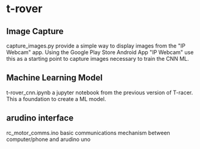 # t-rover


## Image Capture
capture_images.py provide a simple way to display images from the "IP Webcam" app.
Using the Google Play Store Android App "IP Webcam"
use this as a starting point to capture images necessary to train the CNN ML.

## Machine Learning Model
t-rover_cnn.ipynb a jupyter notebook from the previous version of T-racer.  This a foundation to create a ML model.


## arudino interface
rc_motor_comms.ino basic communications mechanism between computer/phone and arudino uno